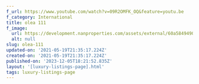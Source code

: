 ```yaml
---
f_url: https://www.youtube.com/watch?v=09R2OMFK_OQ&feature=youtu.be
f_category: International
title: olea 111
f_image:
  url: https://development.nanproperties.com/assets/external/60a5849490dcf16c224738e3_04.jpeg
  alt: null
slug: olea-111
updated-on: '2021-05-19T21:35:17.224Z'
created-on: '2021-05-19T21:35:17.224Z'
published-on: '2023-12-05T18:21:52.835Z'
layout: '[luxury-listings-page].html'
tags: luxury-listings-page
---
```



